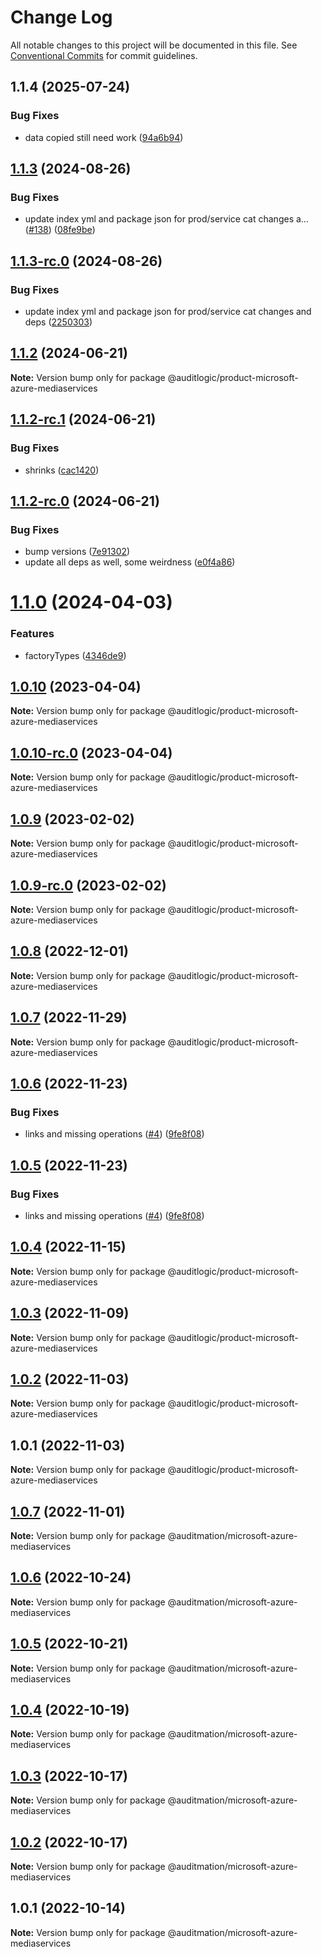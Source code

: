 # Change Log

All notable changes to this project will be documented in this file.
See [Conventional Commits](https://conventionalcommits.org) for commit guidelines.

## 1.1.4 (2025-07-24)


### Bug Fixes

* data copied still need work ([94a6b94](https://github.com/zerobias-org/product/commit/94a6b942fb0516367548599d739529536132755a))





## [1.1.3](https://github.com/auditlogic/product/compare/@auditlogic/product-microsoft-azure-mediaservices@1.1.2...@auditlogic/product-microsoft-azure-mediaservices@1.1.3) (2024-08-26)


### Bug Fixes

* update index yml and package json for prod/service cat changes a… ([#138](https://github.com/auditlogic/product/issues/138)) ([08fe9be](https://github.com/auditlogic/product/commit/08fe9beb1c8457462a19bc69caa02e6212d97e1a))





## [1.1.3-rc.0](https://github.com/auditlogic/product/compare/@auditlogic/product-microsoft-azure-mediaservices@1.1.2...@auditlogic/product-microsoft-azure-mediaservices@1.1.3-rc.0) (2024-08-26)


### Bug Fixes

* update index yml and package json for prod/service cat changes and deps ([2250303](https://github.com/auditlogic/product/commit/225030363a363608240135b7ebed386b28f01e4b))





## [1.1.2](https://github.com/auditlogic/product/compare/@auditlogic/product-microsoft-azure-mediaservices@1.1.2-rc.1...@auditlogic/product-microsoft-azure-mediaservices@1.1.2) (2024-06-21)

**Note:** Version bump only for package @auditlogic/product-microsoft-azure-mediaservices





## [1.1.2-rc.1](https://github.com/auditlogic/product/compare/@auditlogic/product-microsoft-azure-mediaservices@1.1.2-rc.0...@auditlogic/product-microsoft-azure-mediaservices@1.1.2-rc.1) (2024-06-21)


### Bug Fixes

* shrinks ([cac1420](https://github.com/auditlogic/product/commit/cac14200fefcd8183ab69fe89a47bd3f70f563e9))





## [1.1.2-rc.0](https://github.com/auditlogic/product/compare/@auditlogic/product-microsoft-azure-mediaservices@1.1.0...@auditlogic/product-microsoft-azure-mediaservices@1.1.2-rc.0) (2024-06-21)


### Bug Fixes

* bump versions ([7e91302](https://github.com/auditlogic/product/commit/7e913023b8b312150ed7762c32fbbe616be71de5))
* update all deps as well, some weirdness ([e0f4a86](https://github.com/auditlogic/product/commit/e0f4a864714e2d3de6bbf3da014d5312fe53be2f))





# [1.1.0](https://github.com/auditlogic/product/compare/@auditlogic/product-microsoft-azure-mediaservices@1.0.10...@auditlogic/product-microsoft-azure-mediaservices@1.1.0) (2024-04-03)


### Features

* factoryTypes ([4346de9](https://github.com/auditlogic/product/commit/4346de92693aee892fccf725338ffc7b80ab182b))





## [1.0.10](https://github.com/auditlogic/product/compare/@auditlogic/product-microsoft-azure-mediaservices@1.0.9...@auditlogic/product-microsoft-azure-mediaservices@1.0.10) (2023-04-04)

**Note:** Version bump only for package @auditlogic/product-microsoft-azure-mediaservices





## [1.0.10-rc.0](https://github.com/auditlogic/product/compare/@auditlogic/product-microsoft-azure-mediaservices@1.0.9...@auditlogic/product-microsoft-azure-mediaservices@1.0.10-rc.0) (2023-04-04)

**Note:** Version bump only for package @auditlogic/product-microsoft-azure-mediaservices





## [1.0.9](https://github.com/auditlogic/product/compare/@auditlogic/product-microsoft-azure-mediaservices@1.0.8...@auditlogic/product-microsoft-azure-mediaservices@1.0.9) (2023-02-02)

**Note:** Version bump only for package @auditlogic/product-microsoft-azure-mediaservices





## [1.0.9-rc.0](https://github.com/auditlogic/product/compare/@auditlogic/product-microsoft-azure-mediaservices@1.0.8...@auditlogic/product-microsoft-azure-mediaservices@1.0.9-rc.0) (2023-02-02)

**Note:** Version bump only for package @auditlogic/product-microsoft-azure-mediaservices





## [1.0.8](https://github.com/auditlogic/product/compare/@auditlogic/product-microsoft-azure-mediaservices@1.0.7...@auditlogic/product-microsoft-azure-mediaservices@1.0.8) (2022-12-01)

**Note:** Version bump only for package @auditlogic/product-microsoft-azure-mediaservices





## [1.0.7](https://github.com/auditlogic/product/compare/@auditlogic/product-microsoft-azure-mediaservices@1.0.6...@auditlogic/product-microsoft-azure-mediaservices@1.0.7) (2022-11-29)

**Note:** Version bump only for package @auditlogic/product-microsoft-azure-mediaservices





## [1.0.6](https://github.com/auditlogic/product/compare/@auditlogic/product-microsoft-azure-mediaservices@1.0.4...@auditlogic/product-microsoft-azure-mediaservices@1.0.6) (2022-11-23)


### Bug Fixes

* links and missing operations ([#4](https://github.com/auditlogic/product/issues/4)) ([9fe8f08](https://github.com/auditlogic/product/commit/9fe8f08fe7c57fdb79f991ac35bd6ac2e7dcad38))





## [1.0.5](https://github.com/auditlogic/product/compare/@auditlogic/product-microsoft-azure-mediaservices@1.0.4...@auditlogic/product-microsoft-azure-mediaservices@1.0.5) (2022-11-23)


### Bug Fixes

* links and missing operations ([#4](https://github.com/auditlogic/product/issues/4)) ([9fe8f08](https://github.com/auditlogic/product/commit/9fe8f08fe7c57fdb79f991ac35bd6ac2e7dcad38))





## [1.0.4](https://github.com/auditlogic/product/compare/@auditlogic/product-microsoft-azure-mediaservices@1.0.3...@auditlogic/product-microsoft-azure-mediaservices@1.0.4) (2022-11-15)

**Note:** Version bump only for package @auditlogic/product-microsoft-azure-mediaservices





## [1.0.3](https://github.com/auditlogic/product/compare/@auditlogic/product-microsoft-azure-mediaservices@1.0.2...@auditlogic/product-microsoft-azure-mediaservices@1.0.3) (2022-11-09)

**Note:** Version bump only for package @auditlogic/product-microsoft-azure-mediaservices





## [1.0.2](https://github.com/auditlogic/product/compare/@auditlogic/product-microsoft-azure-mediaservices@1.0.1...@auditlogic/product-microsoft-azure-mediaservices@1.0.2) (2022-11-03)

**Note:** Version bump only for package @auditlogic/product-microsoft-azure-mediaservices





## 1.0.1 (2022-11-03)

**Note:** Version bump only for package @auditlogic/product-microsoft-azure-mediaservices





## [1.0.7](https://github.com/auditmation/store-content/compare/@auditmation/microsoft-azure-mediaservices@1.0.6...@auditmation/microsoft-azure-mediaservices@1.0.7) (2022-11-01)

**Note:** Version bump only for package @auditmation/microsoft-azure-mediaservices





## [1.0.6](https://github.com/auditmation/store-content/compare/@auditmation/microsoft-azure-mediaservices@1.0.5...@auditmation/microsoft-azure-mediaservices@1.0.6) (2022-10-24)

**Note:** Version bump only for package @auditmation/microsoft-azure-mediaservices





## [1.0.5](https://github.com/auditmation/store-content/compare/@auditmation/microsoft-azure-mediaservices@1.0.4...@auditmation/microsoft-azure-mediaservices@1.0.5) (2022-10-21)

**Note:** Version bump only for package @auditmation/microsoft-azure-mediaservices





## [1.0.4](https://github.com/auditmation/store-content/compare/@auditmation/microsoft-azure-mediaservices@1.0.3...@auditmation/microsoft-azure-mediaservices@1.0.4) (2022-10-19)

**Note:** Version bump only for package @auditmation/microsoft-azure-mediaservices





## [1.0.3](https://github.com/auditmation/store-content/compare/@auditmation/microsoft-azure-mediaservices@1.0.2...@auditmation/microsoft-azure-mediaservices@1.0.3) (2022-10-17)

**Note:** Version bump only for package @auditmation/microsoft-azure-mediaservices





## [1.0.2](https://github.com/auditmation/store-content/compare/@auditmation/microsoft-azure-mediaservices@1.0.1...@auditmation/microsoft-azure-mediaservices@1.0.2) (2022-10-17)

**Note:** Version bump only for package @auditmation/microsoft-azure-mediaservices





## 1.0.1 (2022-10-14)

**Note:** Version bump only for package @auditmation/microsoft-azure-mediaservices

